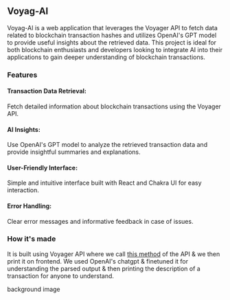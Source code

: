 
## Voyag-AI
Voyag-AI is a web application that leverages the Voyager API to fetch data related to blockchain transaction hashes and utilizes OpenAI's GPT model to provide useful insights about the retrieved data. This project is ideal for both blockchain enthusiasts and developers looking to integrate AI into their applications to gain deeper understanding of blockchain transactions.

### Features
#### Transaction Data Retrieval:
 Fetch detailed information about blockchain transactions using the Voyager API.
#### AI Insights: 
Use OpenAI's GPT model to analyze the retrieved transaction data and provide insightful summaries and explanations.
#### User-Friendly Interface: 
Simple and intuitive interface built with React and Chakra UI for easy interaction.
#### Error Handling:
 Clear error messages and informative feedback in case of issues.


### How it's made
It is built using Voyager API where we call [this method](https://docs.voyager.online/#get-/txns/-txnHash-) of the API & we then print it on frontend. We used OpenAI's chatgpt & finetuned it for understanding the parsed output & then printing the description of a transaction for anyone to understand.

background image
